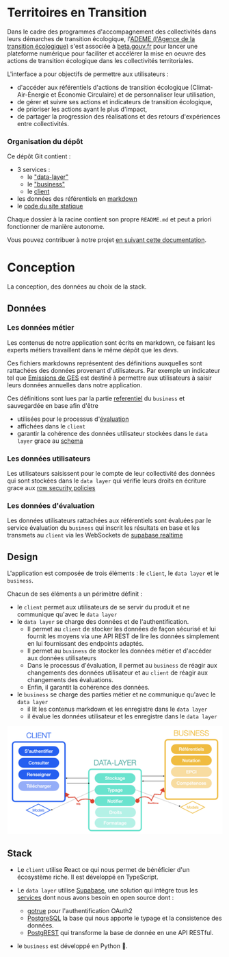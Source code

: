 # Territoires en Transition

Dans le cadre des programmes d'accompagnement des collectivités dans leurs
démarches de transition écologique, l'[ADEME (l'Agence de la transition
écologique)](https://www.ademe.fr/) s'est associée à
[beta.gouv.fr](https://beta.gouv.fr/) pour lancer une plateforme numérique
pour faciliter et accélérer la mise en oeuvre des actions de transition
écologique dans les collectivités territoriales.

L'interface a pour objectifs de permettre aux utilisateurs :
- d'accéder aux référentiels d'actions de transition écologique
  (Climat-Air-Énergie et Économie Circulaire) et de personnaliser leur
  utilisation,
- de gérer et suivre ses actions et indicateurs de transition écologique,
- de prioriser les actions ayant le plus d'impact,
- de partager la progression des réalisations et des retours d'expériences
      entre collectivités.

### Organisation du dépôt
Ce dépôt Git contient :
- 3 services : 
    - le ["data-layer"](./data_layer)
    - le ["business"](./business)
    - le [client](./app.territoiresentransitions.react)
- les données des référentiels en [markdown](./markdown) 
- le [code du site statique](./territoiresentransitions.fr)

Chaque dossier à la racine contient son propre `README.md` et peut a priori fonctionner de manière autonome.

Vous pouvez contribuer à notre projet [en suivant cette documentation](docs/workflows/contribuer-au-projet.md).

# Conception
La conception, des données au choix de la stack.

## Données
             
### Les données métier
Les contenus de notre application sont écrits en markdown, 
 ce faisant les experts métiers travaillent dans le même dépôt que les devs.

Ces fichiers markdowns représentent des définitions auxquelles sont rattachées des données provenant d'utilisateurs.
Par exemple un indicateur tel que [Emissions de GES](markdown/indicateurs/crte/crte_001.md) 
est destiné à permettre aux utilisateurs à saisir leurs données annuelles dans notre application.

Ces définitions sont lues par la partie [referentiel](business/business/referentiel) du `business` et sauvegardée en 
base afin d'être
- utilisées pour le processus 
d'[évaluation](business/business/evaluation) 
- affichées dans le `client`
- garantir la cohérence des données utilisateur stockées dans le `data layer` grace au [schema](data_layer/postgres/definitions)

### Les données utilisateurs
Les utilisateurs saisissent pour le compte de leur collectivité des données qui sont stockées dans le `data layer` 
qui vérifie leurs droits en écriture grace aux 
[row security policies](https://www.postgresql.˚org/docs/current/ddl-rowsecurity.html)
  
### Les données d'évaluation
Les données utilisateurs rattachées aux référentiels sont évaluées par le service évaluation du `business` qui inscrit 
les résultats en base et les transmets au `client` via les 
WebSockets de [supabase realtime](https://github.com/supabase/realtime) 
 
## Design
L'application est composée de trois éléments :
le `client`, le `data layer` et le `business`.

Chacun de ses éléments a un périmètre définit :
- le `client` permet aux utilisateurs de se servir du produit et ne communique qu'avec le `data layer` 
- le `data layer` se charge des données et de l'authentification. 
  - Il permet au `client` de stocker les données de façon sécurisé et lui fournit les moyens via une API REST de 
    lire les données simplement en lui fournissant des endpoints adaptés.
  - Il permet au `business` de stocker les données métier et d'accéder aux données utilisateurs
  - Dans le processus d'évaluation, il permet au `business` de réagir aux  changements des données utilisateur et au 
    `client` de réagir aux changements des évaluations.
  - Enfin, il garantit la cohérence des données.
- le `business` se charge des parties métier et ne communique qu'avec le `data layer`
  - il lit les contenus markdown et les enregistre dans le `data layer`
  - il évalue les données utilisateur et les enregistre dans le `data layer`


<div align="center">
<img src="design.png" alt="architecture design" >
</div>

## Stack

- Le `client` utilise React ce qui nous permet de bénéficier d'un écosystème riche. Il est développé en TypeScript.

- Le `data layer` utilise [Supabase](https://github.com/supabase/),
une solution qui intègre tous les [services](https://supabase.com/docs/architecture) dont nous avons besoin en open 
  source dont : 
  - [gotrue](https://github.com/netlify/gotrue) pour l'authentification OAuth2
  - [PostgreSQL](https://www.postgresql.org/) la base qui nous apporte le typage et la consistence des données. 
  - [PostgREST](https://postgrest.org/en/stable/) qui transforme la base de donnée en une API RESTful.

- le `business` est développé en Python 🐍.


